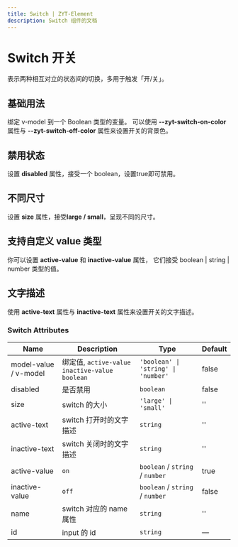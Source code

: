 ```yaml
---
title: Switch | ZYT-Element
description: Switch 组件的文档
---
```


# Switch 开关

表示两种相互对立的状态间的切换，多用于触发「开/关」。

## 基础用法

绑定 v-model 到一个 Boolean 类型的变量。 可以使用 **--zyt-switch-on-color** 属性与 **--zyt-switch-off-color** 属性来设置开关的背景色。

<preview path="../demo/Switch/Basic.vue" title="基础Switch" description="Switch 基础用例"></preview>

## 禁用状态

设置 **disabled** 属性，接受一个 boolean，设置true即可禁用。

<preview path="../demo/Switch/Disabled.vue" title="Switch 禁用状态" description="Switch 禁用状态"></preview>

## 不同尺寸

设置 **size** 属性，接受**large / small**，呈现不同的尺寸。

<preview path="../demo/Switch/Size.vue" title="Switch 不同尺寸" description="Switch 不同尺寸"></preview>

## 支持自定义 value 类型

你可以设置 **active-value** 和 **inactive-value** 属性， 它们接受 boolean | string | number 类型的值。
<preview path="../demo/Switch/CustomValue.vue" title="支持自定义 value 类型" description="Switch 支持自定义 value 类型"></preview>

## 文字描述

使用 **active-text** 属性与 **inactive-text** 属性来设置开关的文字描述。

<preview path="../demo/Switch/Text.vue" title="支持文字描述" description="Switch 文字描述"></preview>


### Switch Attributes

| Name                          | Description                                                                                                                                     | Type                                             | Default |
| ----------------------------- | ----------------------------------------------------------------------------------------------------------------------------------------------- | ------------------------------------------------ | ------- |
| model-value / v-model         | 绑定值,  `active-value`  `inactive-value` `boolean`                             | `'boolean' \| 'string' \| 'number'`               | false   |
| disabled                      | 是否禁用	                                                                                                                      | `boolean`                                       | false   |
| size                          | switch 的大小	                                                                                                                                  | `'large' \| 'small'`   | ''      |
| active-text                   | switch 打开时的文字描述                                                                                                               | `string`                                        | ''      |
| inactive-text                 | switch 关闭时的文字描述                                                                                                              | `string`                                        | ''      |
| active-value                  | `on`                                                                                                                  | `boolean` / `string` / `number`               | true    |
| inactive-value                | `off`                                                                                                             | `boolean` / `string` / `number`               | false   |
| name                          | switch 对应的 name 属性	                                                                                                                            | `string`                                        | ''      |
| id                            | input 的 id	                                                                                                                                    | `string`                                        | —       |
